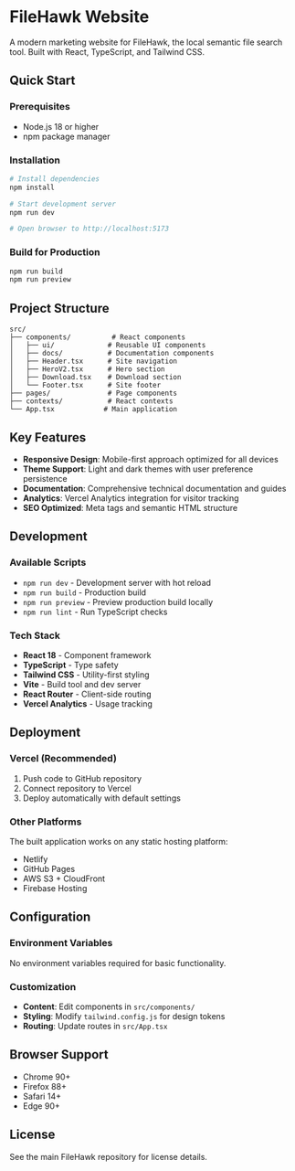 # FileHawk Website

A modern marketing website for FileHawk, the local semantic file search tool. Built with React, TypeScript, and Tailwind CSS.

## Quick Start

### Prerequisites
- Node.js 18 or higher
- npm package manager

### Installation
```bash
# Install dependencies
npm install

# Start development server
npm run dev

# Open browser to http://localhost:5173
```

### Build for Production
```bash
npm run build
npm run preview
```

## Project Structure

```
src/
├── components/          # React components
│   ├── ui/             # Reusable UI components
│   ├── docs/           # Documentation components
│   ├── Header.tsx      # Site navigation
│   ├── HeroV2.tsx      # Hero section
│   ├── Download.tsx    # Download section
│   └── Footer.tsx      # Site footer
├── pages/              # Page components
├── contexts/           # React contexts
└── App.tsx            # Main application
```

## Key Features

- **Responsive Design**: Mobile-first approach optimized for all devices
- **Theme Support**: Light and dark themes with user preference persistence
- **Documentation**: Comprehensive technical documentation and guides
- **Analytics**: Vercel Analytics integration for visitor tracking
- **SEO Optimized**: Meta tags and semantic HTML structure

## Development

### Available Scripts
- `npm run dev` - Development server with hot reload
- `npm run build` - Production build
- `npm run preview` - Preview production build locally
- `npm run lint` - Run TypeScript checks

### Tech Stack
- **React 18** - Component framework
- **TypeScript** - Type safety
- **Tailwind CSS** - Utility-first styling
- **Vite** - Build tool and dev server
- **React Router** - Client-side routing
- **Vercel Analytics** - Usage tracking

## Deployment

### Vercel (Recommended)
1. Push code to GitHub repository
2. Connect repository to Vercel
3. Deploy automatically with default settings

### Other Platforms
The built application works on any static hosting platform:
- Netlify
- GitHub Pages
- AWS S3 + CloudFront
- Firebase Hosting

## Configuration

### Environment Variables
No environment variables required for basic functionality.

### Customization
- **Content**: Edit components in `src/components/`
- **Styling**: Modify `tailwind.config.js` for design tokens
- **Routing**: Update routes in `src/App.tsx`

## Browser Support

- Chrome 90+
- Firefox 88+
- Safari 14+
- Edge 90+

## License

See the main FileHawk repository for license details.